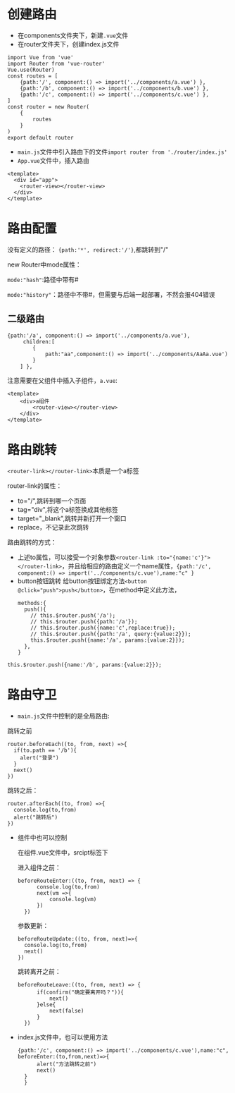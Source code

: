 # 创建路由
- 在components文件夹下，新建`.vue`文件
- 在router文件夹下，创建index.js文件

```
import Vue from 'vue' 
import Router from 'vue-router'
Vue.use(Router)
const routes = [
    {path:'/', component:() => import('../components/a.vue') },
    {path:'/b', component:() => import('../components/b.vue') },
    {path:'/c', component:() => import('../components/c.vue') },   
]
const router = new Router(
    {
        routes
    }
)
export default router
```

- `main.js`文件中引入路由下的文件`import router from './router/index.js'`
- `App.vue`文件中，插入路由
```
<template>
  <div id="app">
    <router-view></router-view>
  </div>
</template>
```
# 路由配置
没有定义的路径：
`{path:'*', redirect:'/'}`,都跳转到"/"

new Router中mode属性：

`mode:"hash"`:路径中带有#

`mode:"history"`：路径中不带#，但需要与后端一起部署，不然会报404错误

## 二级路由
```
{path:'/a', component:() => import('../components/a.vue'),
     children:[
        {
            path:"aa",component:() => import('../components/AaAa.vue')
        }
    ] },
```
注意需要在父组件中插入子组件，`a.vue`:
```
<template>
    <div>a组件
        <router-view></router-view>
    </div>
</template>
```

# 路由跳转
`<router-link></router-link>`本质是一个a标签

router-link的属性：

- to="/",跳转到哪一个页面
- tag="div",将这个a标签换成其他标签
- target="_blank",跳转并新打开一个窗口
- replace，不记录此次跳转

路由跳转的方式：

- 上述to属性，可以接受一个对象参数`<router-link :to="{name:'c'}"></router-link>`，并且给相应的路由定义一个name属性，`{path:'/c', component:() => import('../components/c.vue'),name:"c" }`
- button按钮跳转
  给button按钮绑定方法`<button @click="push">push</button>`，在method中定义此方法，
  ```
  methods:{
    push(){
      // this.$router.push('/a');
      // this.$router.push({path:'/a'});
      // this.$router.push({name:'c',replace:true});
      // this.$router.push({path:'/a', query:{value:2}});
      this.$router.push({name:'/a', params:{value:2}});
    },
  }
  ```

`this.$router.push({name:'/b', params:{value:2}});`

# 路由守卫
- `main.js`文件中控制的是全局路由:

跳转之前
```
router.beforeEach((to, from, next) =>{
  if(to.path == '/b'){
    alert("登录")
  }
  next()
})
```

跳转之后：
```
router.afterEach((to, from) =>{
  console.log(to,from)
  alert("跳转后")
})
```

- 组件中也可以控制
  
  在组件.vue文件中，srcipt标签下
  
  进入组件之前：
  ```
  beforeRouteEnter:((to, from, next) => {
        console.log(to,from)
        next(vm =>{
            console.log(vm)
        })
    })
  ```

  参数更新：
  ```
  beforeRouteUpdate:((to, from, next)=>{
    console.log(to,from)
    next()
  })
  ```

  跳转离开之前：
  ```
  beforeRouteLeave:((to, from, next) => {
        if(confirm("确定要离开吗？")){
            next()
        }else{
            next(false)
        }
    })
  ```

- index.js文件中，也可以使用方法
  ```
  {path:'/c', component:() => import('../components/c.vue'),name:"c", beforeEnter:(to,from,next)=>{
        alert("方法跳转之前")
        next()
    }
    }
  ```